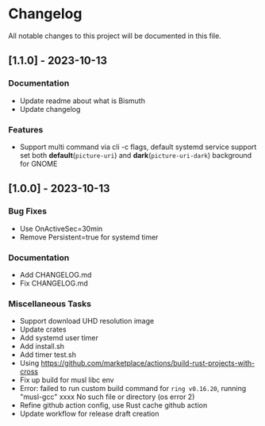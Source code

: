 # Changelog

All notable changes to this project will be documented in this file.

## [1.1.0] - 2023-10-13

### Documentation

- Update readme about what is Bismuth
- Update changelog

### Features

- Support multi command via cli -c flags, default systemd service support set both **default**(`picture-uri`) and **dark**(`picture-uri-dark`) background for GNOME

## [1.0.0] - 2023-10-13

### Bug Fixes

- Use OnActiveSec=30min
- Remove Persistent=true for systemd timer

### Documentation

- Add CHANGELOG.md
- Fix CHANGELOG.md

### Miscellaneous Tasks

- Support download UHD resolution image
- Update crates
- Add systemd user timer
- Add install.sh
- Add timer test.sh
- Using https://github.com/marketplace/actions/build-rust-projects-with-cross
- Fix up build for musl libc env
- Error: failed to run custom build command for `ring v0.16.20`, running "musl-gcc" xxxx No such file or directory (os error 2)
- Refine github action config, use Rust cache github action
- Update workflow for release draft creation

<!-- generated by git-cliff -->

